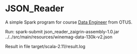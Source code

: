 # JSON_Reader

A simple Spark program for course [Data Engineer](https://otus.ru/lessons/data-engineer/) from OTUS.

Run: spark-submit json_reader_zaigrin-assembly-1.0.jar ../../src/main/resources/winemag-data-130k-v2.json

Result in file target/scala-2.11/result.log
